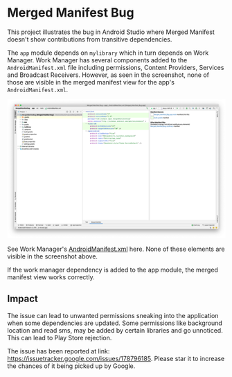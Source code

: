 # Merged Manifest Bug

This project illustrates the bug in Android Studio where Merged Manifest doesn't show contributions
from transitive dependencies.

The `app` module depends on `mylibrary` which in turn depends on Work Manager. Work Manager has
several components added to the `AndroidManifest.xml` file including permissions, Content Providers,
Services and Broadcast Receivers. However, as seen in the screenshot, none of those are visible in
the merged manifest view for the app's `AndroidManifest.xml`.

![Screenshot](ScreenShot.png)

See Work Manager's [AndroidManifest.xml](https://github.com/androidx/androidx/blob/b23b43bd57ec697a29e5c93c6c93a651e49dcf64/work/workmanager/src/main/AndroidManifest.xml) 
here. None of these elements are visible in the screenshot above.

If the work manager dependency is added to the app module, the merged manifest view works correctly.

## Impact

The issue can lead to unwanted permissions sneaking into the application when some dependencies are
updated. Some permissions like background location and read sms, may be added by certain libraries
and go unnoticed. This can lead to Play Store rejection.

The issue has been reported at link: https://issuetracker.google.com/issues/178796185. Please star
it to increase the chances of it being picked up by Google.
